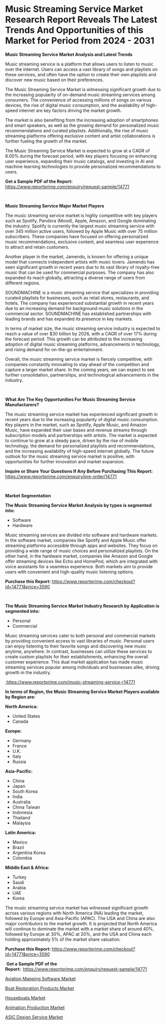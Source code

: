 <p><h1>Music Streaming Service Market Research Report Reveals The Latest Trends And Opportunities of this Market for Period from 2024 - 2031</h1></p><p><strong>Music Streaming Service Market Analysis and Latest Trends</strong></p>
<p><p>Music streaming service is a platform that allows users to listen to music over the internet. Users can access a vast library of songs and playlists on these services, and often have the option to create their own playlists and discover new music based on their preferences.</p><p>The Music Streaming Service Market is witnessing significant growth due to the increasing popularity of on-demand music streaming services among consumers. The convenience of accessing millions of songs on various devices, the rise of digital music consumption, and the availability of high-speed internet are key factors driving the market growth.</p><p>The market is also benefiting from the increasing adoption of smartphones and smart speakers, as well as the growing demand for personalized music recommendations and curated playlists. Additionally, the rise of music streaming platforms offering exclusive content and artist collaborations is further fueling the growth of the market.</p><p>The Music Streaming Service Market is expected to grow at a CAGR of 8.00% during the forecast period, with key players focusing on enhancing user experience, expanding their music catalogs, and investing in AI and machine learning technologies to provide personalized recommendations to users.</p></p>
<p><strong>Get a Sample PDF of the Report:&nbsp;</strong> <a href="https://www.reportprime.com/enquiry/request-sample/14771">https://www.reportprime.com/enquiry/request-sample/14771</a></p>
<p>&nbsp;</p>
<p><strong>Music Streaming Service Major Market Players</strong></p>
<p><p>The music streaming service market is highly competitive with key players such as Spotify, Pandora (Mood), Apple, Amazon, and Google dominating the industry. Spotify is currently the largest music streaming service with over 345 million active users, followed by Apple Music with over 75 million subscribers. These companies have focused on offering personalized music recommendations, exclusive content, and seamless user experience to attract and retain customers.</p><p>Another player in the market, Jamendo, is known for offering a unique model that connects independent artists with music lovers. Jamendo has seen significant growth in recent years due to its vast library of royalty-free music that can be used for commercial purposes. The company has also expanded its reach globally, attracting a diverse range of users from different regions.</p><p>SOUNDMACHINE is a music streaming service that specializes in providing curated playlists for businesses, such as retail stores, restaurants, and hotels. The company has experienced substantial growth in recent years due to an increasing demand for background music solutions in the commercial sector. SOUNDMACHINE has established partnerships with leading brands and has expanded its presence in key markets.</p><p>In terms of market size, the music streaming service industry is expected to reach a value of over $30 billion by 2026, with a CAGR of over 17% during the forecast period. This growth can be attributed to the increasing adoption of digital music streaming platforms, advancements in technology, and rising demand for on-the-go entertainment.</p><p>Overall, the music streaming service market is fiercely competitive, with companies constantly innovating to stay ahead of the competition and capture a larger market share. In the coming years, we can expect to see further consolidation, partnerships, and technological advancements in the industry.</p></p>
<p>&nbsp;</p>
<p><strong>What Are The Key Opportunities For Music Streaming Service Manufacturers?</strong></p>
<p><p>The music streaming service market has experienced significant growth in recent years due to the increasing popularity of digital music consumption. Key players in the market, such as Spotify, Apple Music, and Amazon Music, have expanded their user bases and revenue streams through subscription models and partnerships with artists. The market is expected to continue to grow at a steady pace, driven by the rise of mobile technology, the demand for personalized playlists and recommendations, and the increasing availability of high-speed internet globally. The future outlook for the music streaming service market is positive, with opportunities for further innovation and market expansion.</p></p>
<p><strong>Inquire or Share Your Questions If Any Before Purchasing This Report:</strong> <a href="https://www.reportprime.com/enquiry/pre-order/14771">https://www.reportprime.com/enquiry/pre-order/14771</a></p>
<p>&nbsp;</p>
<p><strong>Market Segmentation</strong></p>
<p><strong>The Music Streaming Service Market Analysis by types is segmented into:</strong></p>
<p><ul><li>Software</li><li>Hardware</li></ul></p>
<p><p>Music streaming services are divided into software and hardware markets. In the software market, companies like Spotify and Apple Music offer streaming platforms accessible through apps and websites. They focus on providing a wide range of music choices and personalized playlists. On the other hand, in the hardware market, companies like Amazon and Google offer streaming devices like Echo and HomePod, which are integrated with voice assistants for a seamless experience. Both markets aim to provide users with convenient and high-quality music listening options.</p></p>
<p><strong>Purchase this Report:&nbsp;</strong><a href="https://www.reportprime.com/checkout?id=14771&price=3590">https://www.reportprime.com/checkout?id=14771&price=3590</a></p>
<p>&nbsp;</p>
<p><strong>The Music Streaming Service Market Industry Research by Application is segmented into:</strong></p>
<p><ul><li>Personal</li><li>Commercial</li></ul></p>
<p><p>Music streaming services cater to both personal and commercial markets by providing convenient access to vast libraries of music. Personal users can enjoy listening to their favorite songs and discovering new music anytime, anywhere. In contrast, businesses can utilize these services to create custom playlists for their establishments, enhancing the overall customer experience. This dual market application has made music streaming services popular among individuals and businesses alike, driving growth in the industry.</p></p>
<p><a href="https://www.reportprime.com/music-streaming-service-r14771">&nbsp;https://www.reportprime.com/music-streaming-service-r14771</a></p>
<p><strong>In terms of Region, the Music Streaming Service Market Players available by Region are:</strong></p>
<p>
    <p> <strong> North America: </strong>
        <ul>
            <li>United States</li>
            <li>Canada</li>
        </ul>
        </p> 
    <p> <strong> Europe: </strong>
        <ul>
            <li>Germany</li>
            <li>France</li>
            <li>U.K.</li>
            <li>Italy</li>
            <li>Russia</li>
        </ul>
        </p> 
    <p> <strong> Asia-Pacific: </strong>
        <ul>
            <li>China</li>
            <li>Japan</li>
            <li>South Korea</li>
            <li>India</li>
            <li>Australia</li>
            <li>China Taiwan</li>
            <li>Indonesia</li>
            <li>Thailand</li>
            <li>Malaysia</li>
        </ul>
        </p> 
    <p> <strong> Latin America: </strong>
        <ul>
            <li>Mexico</li>
            <li>Brazil</li>
            <li>Argentina Korea</li>
            <li>Colombia</li>
        </ul>
        </p> 
    <p> <strong> Middle East & Africa: </strong>
        <ul>
            <li>Turkey</li>
            <li>Saudi</li>
            <li>Arabia</li>
            <li>UAE</li>
            <li>Korea</li>
        </ul>
    </p>
    </p>
<p><p>The music streaming service market has witnessed significant growth across various regions with North America (NA) leading the market, followed by Europe and Asia-Pacific (APAC). The USA and China are also major contributors to the market growth. It is projected that North America will continue to dominate the market with a market share of around 40%, followed by Europe at 30%, APAC at 20%, and the USA and China each holding approximately 5% of the market share valuation.</p></p>
<p><strong>Purchase this Report: </strong><a href="https://www.reportprime.com/checkout?id=14771&price=3590">https://www.reportprime.com/checkout?id=14771&price=3590</a></p>
<p>&nbsp;<strong>Get a Sample PDF of the Report:&nbsp;&nbsp;</strong><a href="https://www.reportprime.com/enquiry/request-sample/14771">https://www.reportprime.com/enquiry/request-sample/14771</a></p>
<p><strong></strong></p>
<p><p><a href="https://github.com/wwwkeltoum/Market-Research-Report-List-4/blob/main/aviation-mapping-software-market.md">Aviation Mapping Software Market</a></p><p><a href="https://github.com/nigngrjl95/Market-Research-Report-List-2/blob/main/boat-restoration-products-market.md">Boat Restoration Products Market</a></p><p><a href="https://github.com/gamblestampleyjenny50m5sl6/Market-Research-Report-List-4/blob/main/houseboats-market.md">Houseboats Market</a></p><p><a href="https://github.com/nicholepatriciadoylenwnrjr0/Market-Research-Report-List-3/blob/main/animation-production-market.md">Animation Production Market</a></p><p><a href="https://github.com/ayamgoreng5458/Market-Research-Report-List-2/blob/main/asic-design-service-market.md">ASIC Design Service Market</a></p></p>